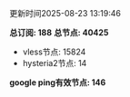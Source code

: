 更新时间2025-08-23 13:19:46

**总订阅: 188**
**总节点: 40425**
- vless节点: 15824
- hysteria2节点: 14

**google ping有效节点: 146**
